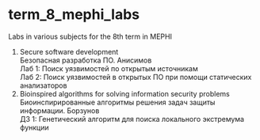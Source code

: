 # term_8_mephi_labs
Labs in various subjects for the 8th term in MEPHI

1) Secure software development  
Безопасная разработка ПО. Анисимов  
Лаб 1: Поиск уязвимостей по открытым источникам  
Лаб 2: Поиск уязвимостей в открытых ПО при помощи статических анализаторов  
2) Bioinspired algorithms for solving information security problems  
Биоинспирированные алгоритмы решения задач защиты информации. Борзунов  
ДЗ 1: Генетический алгоритм для поиска локального экстремума функции  



